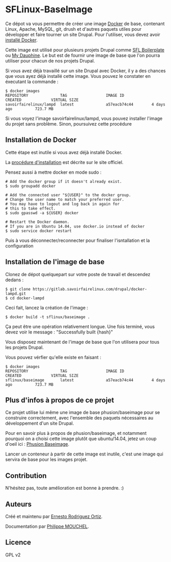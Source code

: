 SFLinux-BaseImage
=================

Ce dépot va vous permettre de créer une image [Docker](http://docker.io) de base, contenant Linux, Apache, MySQL, git, drush et d'autres paquets utiles pour développer et faire tourner un site Drupal. Pour l'utiliser, vous devez avoir [installé Docker](http://www.docker.io/gettingstarted/).

Cette image est utilisé pour plusieurs projets Drupal comme [SFL Boilerplate](https://gitlab.savoirfairelinux.com/drupal/sfl-boilerplate) ou [My Dauphine](https://gitlab.savoirfairelinux.com/paris-dauphine/dauphine-espace-etudiant). Le but est de fournir une image de base que l'on pourra utiliser pour chacun de nos projets Drupal.

Si vous avez déjà travaillé sur un site Drupal avec Docker, il y a des chances que vous ayez déjà installé cette image. Vous pouvez le constater en éxecutant la commande :

    $ docker images
    REPOSITORY              TAG                 IMAGE ID            CREATED             VIRTUAL SIZE
    savoirfairelinux/lampd  latest              a57eacb74c44        4 days ago          723.7 MB

Si vous voyez l'image savoirfairelinux/lampd, vous pouvez installer l'image du projet sans problème. Sinon, poursuivez cette procédure

Installation de Docker
----------------------

Cette étape est inutile si vous avez déjà installé Docker.

La [procédure d'installation](https://docs.docker.com/installation) est décrite sur le site officiel.

Pensez aussi à mettre docker en mode sudo :

    # Add the docker group if it doesn't already exist.
    $ sudo groupadd docker

    # Add the connected user "${USER}" to the docker group.
    # Change the user name to match your preferred user.
    # You may have to logout and log back in again for
    # this to take effect.
    $ sudo gpasswd -a ${USER} docker

    # Restart the Docker daemon.
    # If you are in Ubuntu 14.04, use docker.io instead of docker
    $ sudo service docker restart

Puis à vous déconnecter/reconnecter pour finaliser l'isntallation et la configuration

Installation de l'image de base
-------------------------------

Clonez de dépot quelquepart sur votre poste de travail et descendez dedans :

    $ git clone https://gitlab.savoirfairelinux.com/drupal/docker-lampd.git
    $ cd docker-lampd

Ceci fait, lancez la création de l'image :

    $ docker build -t sflinux/baseimage .

Ça peut être une opération relativement longue. Une fois terminé, vous devez voir le message : "Successfully built {hash}"

Vous disposez maintenant de l'image de base que l'on utilisera pour tous les projets Drupal.

Vous pouvez vérfier qu'elle existe en faisant :


    $ docker images
    REPOSITORY              TAG                 IMAGE ID            CREATED             VIRTUAL SIZE
    sflinux/baseimage       latest              a57eacb74c44        4 days ago          723.7 MB

Plus d'infos à propos de ce projet
----------------------------------

Ce projet utilise lui même une image de base phusion/baseimage pour se construire correctement, avec l'ensemble des paquets nécessaires au développement d'un site Drupal.

Pour en savoir plus à propos de phusion/baseimage, et notamment pourquoi on a choisi cette image plutôt que ubuntu/14.04, jetez un coup d'oeil ici : [Phusion Baseimage](https://registry.hub.docker.com/u/phusion/baseimage/).

Lancer un conteneur à partir de cette image est inutile, c'est une image qui servira de base pour les images projet.


Contribution
------------

N'hésitez pas, toute amélioration est bonne à prendre. :)


Auteurs
-------

Créé et maintenu par [Ernesto Rodriguez Ortiz](ernesto.rodriguezortiz@savoirfairelinux.com).

Documentation par [Philippe MOUCHEL](philippe.mouchel@savoirfairelinux.com).

Licence
-------

GPL v2
